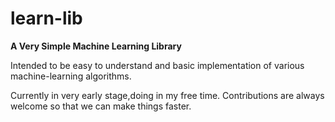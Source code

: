 # learn-lib
<strong>A Very Simple Machine Learning Library</strong>
<br>
<p>Intended to be easy to understand and basic
implementation of various machine-learning algorithms.
</p>
<p>
Currently in very early stage,doing in my free time.
Contributions are always welcome so that we can make things faster.
</p>
